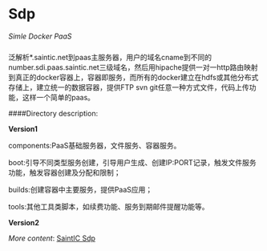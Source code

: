 # Sdp
*Simle Docker PaaS*

###
泛解析*.saintic.net到paas主服务器，用户的域名cname到不同的number.sdi.paas.saintic.net三级域名，然后用hipache提供一对一http路由映射到真正的docker容器上，容器即服务，而所有的docker建立在hdfs或其他分布式存储上，建立统一的数据容器，提供FTP svn git任意一种方式文件，代码上传功能，这样一个简单的paas。

####Directory description:

**Version1**

components:PaaS基础服务器，文件服务、容器服务。

boot:引导不同类型服务创建，引导用户生成、创建IP:PORT记录，触发文件服务功能，触发容器创建及分配和限制；

builds:创建容器中主要服务，提供PaaS应用；

tools:其他工具类脚本，如续费功能、服务到期邮件提醒功能等。


**Version2**


_More content_: [SaintIC Sdp](https://saintic.com/sdp)

